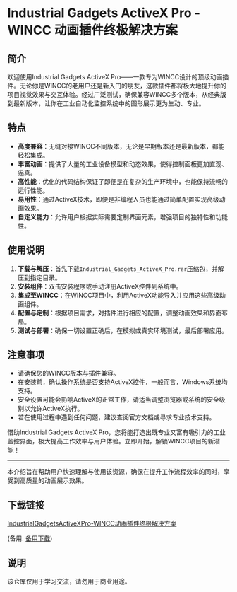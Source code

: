 # Industrial Gadgets ActiveX Pro - WINCC 动画插件终极解决方案

## 简介

欢迎使用Industrial Gadgets ActiveX Pro——一款专为WINCC设计的顶级动画插件。无论你是WINCC的老用户还是新入门的朋友，这款插件都将极大地提升你的项目视觉效果与交互体验。经过广泛测试，确保兼容WINCC多个版本，从经典版到最新版本，让你在工业自动化监控系统中的图形展示更为生动、专业。

## 特点

- **高度兼容**：无缝对接WINCC不同版本，无论是早期版本还是最新版本，都能轻松集成。
- **丰富动画**：提供了大量的工业设备模型和动态效果，使得控制面板更加直观、逼真。
- **高性能**：优化的代码结构保证了即便是在复杂的生产环境中，也能保持流畅的运行性能。
- **易用性**：通过ActiveX技术，即便是非编程人员也能通过简单配置实现高级动画效果。
- **自定义能力**：允许用户根据实际需要定制界面元素，增强项目的独特性和功能性。

## 使用说明

1. **下载与解压**：首先下载`Industrial_Gadgets_ActiveX_Pro.rar`压缩包，并解压到指定目录。
2. **安装组件**：双击安装程序或手动注册ActiveX控件到系统中。
3. **集成至WINCC**：在WINCC项目中，利用ActiveX功能导入并应用这些高级动画组件。
4. **配置与定制**：根据项目需求，对插件进行相应的配置，调整动画效果和界面布局。
5. **测试与部署**：确保一切设置正确后，在模拟或真实环境测试，最后部署应用。

## 注意事项

- 请确保您的WINCC版本与插件兼容。
- 在安装前，确认操作系统是否支持ActiveX控件，一般而言，Windows系统均支持。
- 安全设置可能会影响ActiveX的正常工作，请适当调整浏览器或系统的安全级别以允许ActiveX执行。
- 若在使用过程中遇到任何问题，建议查阅官方文档或寻求专业技术支持。

借助Industrial Gadgets ActiveX Pro，您将能打造出既专业又富有吸引力的工业监控界面，极大提高工作效率与用户体验。立即开始，解锁WINCC项目的新潜能！

---

本介绍旨在帮助用户快速理解与使用该资源，确保在提升工作流程效率的同时，享受到高质量的动画展示效果。

## 下载链接
[IndustrialGadgetsActiveXPro-WINCC动画插件终极解决方案](https://pan.quark.cn/s/c0422af32280) 

(备用: [备用下载](https://pan.baidu.com/s/1-4N9RR8K0P08R-6vDd1HlQ?pwd=1234))

## 说明

该仓库仅用于学习交流，请勿用于商业用途。
